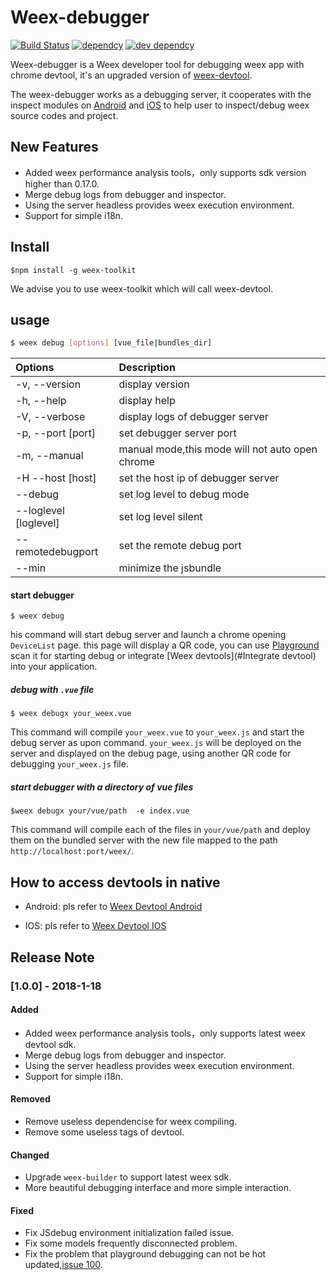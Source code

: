 # Weex-debugger

[![Build Status](https://travis-ci.org/erha19/weex-debugger.svg?branch=master)](https://travis-ci.org/erha19/weex-debugger)
[![dependcy](https://david-dm.org/erha19/weex-debugger.svg)](https://david-dm.org/erha19/weex-debugger)
[![dev dependcy](https://david-dm.org/erha19/weex-debugger/dev-status.svg)](https://david-dm.org/erha19/weex-debugger?type=dev)

Weex-debugger is a Weex developer tool for debugging weex app with chrome devtool, it's an upgraded version of [weex-devtool](https://github.com/weexteam/weex-devtool).

The weex-debugger works as a debugging server, it cooperates with the inspect modules on [Android](https://github.com/weexteam/weex_devtools_android) and [iOS](https://github.com/weexteam/weex-devtool-iOS) to help user to inspect/debug weex source codes and project.

## New Features

- Added weex performance analysis tools，only supports sdk version higher than 0.17.0.
- Merge debug logs from debugger and inspector.
- Using the server headless provides weex execution environment.
- Support for simple i18n.

## Install
```
$npm install -g weex-toolkit
```
We advise you to use weex-toolkit which will call weex-devtool.

##  usage

``` bash
$ weex debug [options] [vue_file|bundles_dir]
```     
| Options | Description |
| :--- | :--- |
| -v, --version | display version |
| -h, --help | display help |
| -V, --verbose | display logs of debugger server |
| -p, --port [port] | set debugger server port |
| -m, --manual | manual mode,this mode will not auto open chrome |
| -H --host [host] | set the host ip of debugger server |
| --debug | set log level to debug mode |
| --loglevel [loglevel] | set log level silent|error|warn|info|log|debug |
| --remotedebugport | set the remote debug port |
| --min | minimize the jsbundle |
     
#### start debugger
```
$ weex debug
```
his command will start debug server and launch a chrome opening `DeviceList` page.
this page will display a QR code, you can use [Playground](https://weex.apache.org/cn/playground.html) scan it for starting debug or integrate [Weex devtools](#Integrate devtool) into your application.

##### debug with `.vue` file

```
$ weex debugx your_weex.vue
```

This command will compile `your_weex.vue` to `your_weex.js`  and start the debug server as upon command.
`your_weex.js` will be deployed on the server and displayed on the debug page, using another QR code for debugging `your_weex.js` file.


##### start debugger with a directory of vue files

```
$weex debugx your/vue/path  -e index.vue
```

This command will compile each of the files in `your/vue/path` and deploy them on the bundled server with the new file mapped to the path `http://localhost:port/weex/`.

##  How to access devtools in native

  - Android: pls refer to [Weex Devtool Android](https://github.com/weexteam/weex_devtools_android/blob/master/README.md)
  
  - IOS: pls refer to [Weex Devtool IOS](https://github.com/weexteam/weex-devtool-iOS/blob/master/README-zh.md)
  
## Release Note

### [1.0.0] - 2018-1-18
#### Added
  - Added weex performance analysis tools，only supports latest weex devtool sdk.
  - Merge debug logs from debugger and inspector.
  - Using the server headless provides weex execution environment.
  - Support for simple i18n.
#### Removed
  - Remove useless dependencise for weex compiling.
  - Remove some useless tags of devtool.
#### Changed
  - Upgrade `weex-builder` to support latest weex sdk.
  - More beautiful debugging interface and more simple interaction.
#### Fixed
  - Fix JSdebug environment initialization failed issue.
  - Fix some models frequently disconnected problem.
  - Fix the problem that playground debugging can not be hot updated,[issue 100](https://github.com/weexteam/weex-devtool/issues/100). 
